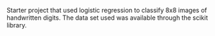 Starter project that used logistic regression to classify 8x8 images of handwritten digits.
The data set used was available through the scikit library.